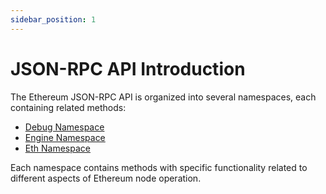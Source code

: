 ```yaml
---
sidebar_position: 1
---
```


# JSON-RPC API Introduction

The Ethereum JSON-RPC API is organized into several namespaces, each containing related methods:

- [Debug Namespace](/docs/reference/json-rpc/debug-namespace)
- [Engine Namespace](/docs/reference/json-rpc/engine-namespace)
- [Eth Namespace](/docs/reference/json-rpc/eth-namespace)

Each namespace contains methods with specific functionality related to different aspects of Ethereum node operation.
